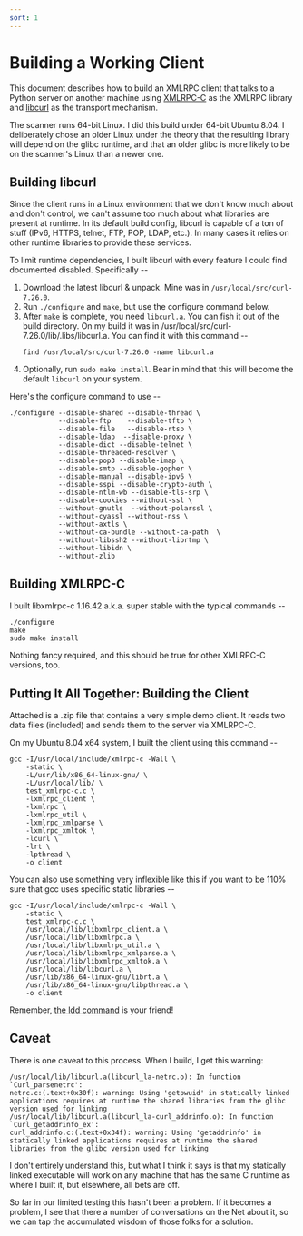 ```yaml
---
sort: 1
---
```


# Building a Working Client
This document describes how to build an XMLRPC client that talks to a 
Python server on another machine using [XMLRPC-C](http://xmlrpc-c.sourceforge.net/)
as the XMLRPC library and [libcurl](http://curl.haxx.se/libcurl/) as the 
transport mechanism.

The scanner runs 64-bit Linux. I did this build under 64-bit Ubuntu 8.04. 
I deliberately chose an older Linux under the theory that the resulting 
library will depend on the glibc runtime, and that an older glibc is more
likely to be on the scanner's Linux than a newer one.


## Building libcurl
Since the client runs in a Linux environment that we don't know much about
and don't control, we can't assume too much about what libraries are present
at runtime. In its default build config, libcurl is capable of a ton of stuff
(IPv6, HTTPS, telnet, FTP, POP, LDAP, etc.). In many cases it relies on other 
runtime libraries to provide these services.

To limit runtime dependencies, I built libcurl with every feature I could find
documented disabled. Specifically --

1. Download the latest libcurl & unpack. Mine was in `/usr/local/src/curl-7.26.0`.
1. Run `./configure` and `make`, but use the configure command below. 
1. After `make` is complete, you need `libcurl.a`. You can fish it out of
 the build directory. On my build it was in 
 /usr/local/src/curl-7.26.0/lib/.libs/libcurl.a. You can find it with this command --
    ```
    find /usr/local/src/curl-7.26.0 -name libcurl.a
    ```
1. Optionally, run `sudo make install`. Bear in mind that this will become the
 default `libcurl` on your system.

Here's the configure command to use --

```
./configure --disable-shared --disable-thread \
            --disable-ftp    --disable-tftp \
            --disable-file   --disable-rtsp \
            --disable-ldap  --disable-proxy \
            --disable-dict --disable-telnet \
            --disable-threaded-resolver \
            --disable-pop3 --disable-imap \
            --disable-smtp --disable-gopher \
            --disable-manual --disable-ipv6 \
            --disable-sspi --disable-crypto-auth \
            --disable-ntlm-wb --disable-tls-srp \
            --disable-cookies --without-ssl \
            --without-gnutls  --without-polarssl \
            --without-cyassl --without-nss \
            --without-axtls \
            --without-ca-bundle --without-ca-path  \
            --without-libssh2 --without-librtmp \
            --without-libidn \
            --without-zlib  
```


## Building XMLRPC-C
I built libxmlrpc-c 1.16.42 a.k.a. super stable with the typical commands -- 

```
./configure
make
sudo make install
```

Nothing fancy required, and this should be true for other XMLRPC-C versions, too.

## Putting It All Together: Building the Client
Attached is a .zip file that contains a very simple demo client. It reads two
data files (included) and sends them to the server via XMLRPC-C.

On my Ubuntu 8.04 x64 system, I built the client using this command -- 

```
gcc -I/usr/local/include/xmlrpc-c -Wall \
    -static \
    -L/usr/lib/x86_64-linux-gnu/ \
    -L/usr/local/lib/ \
    test_xmlrpc-c.c \
    -lxmlrpc_client \
    -lxmlrpc \
    -lxmlrpc_util \
    -lxmlrpc_xmlparse \
    -lxmlrpc_xmltok \
    -lcurl \
    -lrt \
    -lpthread \
    -o client 
```

You can also use something very inflexible like this if you want to be 110% 
sure that gcc uses specific static libraries --

```
gcc -I/usr/local/include/xmlrpc-c -Wall \
    -static \
    test_xmlrpc-c.c \
    /usr/local/lib/libxmlrpc_client.a \
    /usr/local/lib/libxmlrpc.a \
    /usr/local/lib/libxmlrpc_util.a \
    /usr/local/lib/libxmlrpc_xmlparse.a \
    /usr/local/lib/libxmlrpc_xmltok.a \
    /usr/local/lib/libcurl.a \
    /usr/lib/x86_64-linux-gnu/librt.a \
    /usr/lib/x86_64-linux-gnu/libpthread.a \
    -o client 
```


Remember, [the ldd command](http://linux.die.net/man/1/ldd) is your friend!

## Caveat
There is one caveat to this process. When I build, I get this warning:
```
/usr/local/lib/libcurl.a(libcurl_la-netrc.o): In function `Curl_parsenetrc':
netrc.c:(.text+0x30f): warning: Using 'getpwuid' in statically linked applications requires at runtime the shared libraries from the glibc version used for linking
/usr/local/lib/libcurl.a(libcurl_la-curl_addrinfo.o): In function `Curl_getaddrinfo_ex':
curl_addrinfo.c:(.text+0x34f): warning: Using 'getaddrinfo' in statically linked applications requires at runtime the shared libraries from the glibc version used for linking
```

I don't entirely understand this, but what I think it says is that my statically linked executable will work on any machine that has the same C runtime as where I built it, but elsewhere, all bets are off.

So far in our limited testing this hasn't been a problem. If it becomes a problem, I see that there a number of conversations on the Net about it, so we can tap the accumulated wisdom of those folks for a solution.
